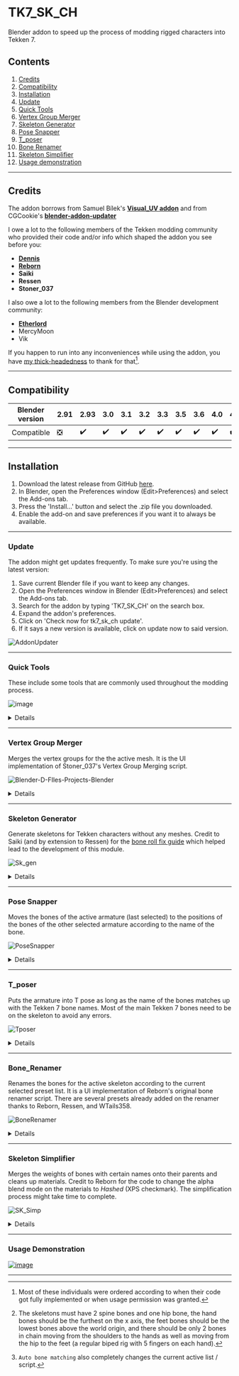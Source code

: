 # TK7_SK_CH

Blender addon to speed up the process of modding rigged characters into Tekken 7. 

## Contents
1. [Credits](#credits)
2. [Compatibility](#compatibility)
3. [Installation](#installation)
4. [Update](#update)
5. [Quick Tools](#quick_tools)
6. [Vertex Group Merger](#vertex_group_merger)
7. [Skeleton Generator](#skeleton_generator)
8. [Pose Snapper](#pose_snapper)
9. [T_poser](#t_poser)
10. [Bone Renamer](#boner_renamer)
11. [Skeleton Simplifier](#skeleton_simplifier)
12. [Usage demonstration](#demo)
---

<a name="credits"></a>
## Credits
The addon borrows from Samuel Bílek's [**Visual_UV addon**]([https://github.com/DennisStanistan](https://gitlab.fi.muni.cz/xbilek2/visual-uv/-/tree/main)) and from CGCookie's [**blender-addon-updater**](https://github.com/CGCookie/blender-addon-updater)

I owe a lot to the following members of the Tekken modding community who provided their code and/or info which shaped the addon you see before you:
* [**Dennis**](https://github.com/DennisStanistan)
* [**Reborn**](https://github.com/CDDTreborn)
* **Saiki**
* **Ressen**
* **Stoner_037**
 
I also owe a lot to the following members from the Blender development community:
* [**Etherlord**](https://etherlord.gumroad.com/)
* MercyMoon
* Vik


If you happen to run into any inconveniences while using the addon, you have [my thick-headedness](https://github.com/Ludenous1) to thank for that[^1]. 

---

<a name="compatibility"></a>
## Compatibility
| Blender version | 2.91 | 2.93 | 3.0 |  3.1 | 3.2 | 3.3 | 3.5 |3.6 | 4.0 |4.1 |
| ------------- | ------------- | ------------- | ------------- |------------- |------------- |------------- |------------- |------------- | ------------- | ------------- |
| Compatible | :negative_squared_cross_mark:| :heavy_check_mark:  | :heavy_check_mark: | :heavy_check_mark: | :heavy_check_mark: | :heavy_check_mark: | :heavy_check_mark: | :heavy_check_mark: | :heavy_check_mark: | :heavy_check_mark: |


---

<a name="installation"></a>
## Installation
1. Download the latest release from GitHub [here](https://github.com/Ludenous1/TK7_SK_CH/releases).
2. In Blender, open the Preferences window (Edit>Preferences) and select the Add-ons tab.
3. Press the 'Install...' button and select the .zip file you downloaded.
4. Enable the add-on and save preferences if you want it to always be available.

---
<a name="update"></a>
### Update
The addon might get updates frequently. To make sure you're using the latest version:
1. Save current Blender file if you want to keep any changes.
2. Open the Preferences window in Blender (Edit>Preferences) and select the Add-ons tab.
3. Search for the addon by typing 'TK7_SK_CH' on the search box.
4. Expand the addon's preferences.
5. Click on 'Check now for tk7_sk_ch update'.
6. If it says a new version is available, click on update now to said version.
   
![AddonUpdater](https://github.com/Ludenous1/TK7_SK_CH/assets/99399209/7bdc4929-0daf-401b-97d5-2530fa87673f)

---
<a name="quick_tools"></a>
### Quick Tools
These include some tools that are commonly used throughout the modding process.

![image](https://github.com/Ludenous1/TK7_SK_CH/assets/99399209/57e0800d-b984-4548-847e-a9fedcce9175)


<details>
  <summary>Details</summary>
  
+ `Scene setup`: Adjusts the scene units based on the info Dennis provided on the original [custom mesh import guide](https://tekkenmods.com/guide/51/importing-custom-meshes-to-tekken-7-using-blender). 
+ `FBX Export`: Exports all character models within enabled collections with the appropriate export settings for Tekken7 and stores them at the selected path. It creates a separate FBX file for each Armature or Mesh based on the `Export by` option.
+ `Merge bones to`: Merges the weights of the bones to each bones' `parents` or to the `active` bone (the last selected bone). The bones need to be selected in edit mode.
+ `Apply Pose`: Applies the pose of the active armature. 
+ `Fix bones`: Copies the bone properties in edit mode from a selected reference armature onto the last selected armature.
+ `Disable hierarchy`: Temporarily disables the bone hierarchy for the active armature allowing isolated movement / adjustment of bones in pose mode.
 

</details>


---
<a name="vertex_group_merger"></a>
### Vertex Group Merger
Merges the vertex groups for the the active mesh. It is the UI implementation of Stoner_037's Vertex Group Merging script.
 
![Blender-D-FIles-Projects-Blender](https://github.com/Ludenous1/TK7_SK_CH/assets/99399209/cb161c95-9a64-4e39-93b7-3105152c8c3f)


  <details>
  <summary>Details</summary>
  
  ![VertexGroupMerger](https://github.com/Ludenous1/TK7_SK_CH/assets/99399209/027879a1-eeee-4262-8619-dd29f34e6b4b)

   What it does:
   + Merges the vertex groups for an active mesh. 
   + If the new vertex group's name already exists, it'll create a new group with a similar name unless the old one was removed.


   Options:
   + - [x] **Remove merged vertex groups**:  Removes all the vertex groups that were merged and only keeps the one with the new name.


  Conditions for proper activation:
  + Object mode or Edit mode
</details>


---
<a name="skeleton_generator"></a>
### Skeleton Generator
Generate skeletons for Tekken characters without any meshes. Credit to Saiki (and by extension to Ressen) for the [bone roll fix guide](https://tekkenmods.com/guide/42/fix-bone-roll-issue-without-3ds-max-for-rigging-updated) which helped lead to the development of this module.
 
![Sk_gen](https://user-images.githubusercontent.com/99399209/188280510-d6884bc1-e1f6-496b-94b7-e8743fd81711.gif)


  <details>
  <summary>Details</summary>
  
  ![image](https://user-images.githubusercontent.com/99399209/188228602-94363f1f-8538-4151-913e-09d6573976ca.png)
  
   What it does:
   + Generates the skeletons for the Tekken 7 cast including Noctis and Geese. 
   + The bones in the generated skeleton have the correct roll and are in the correct position (I've tested it on about 13 characters).
   + It only generates the skeletons for the characters selected without any meshes.


   Options:
   + `Char`: The abreviation for the character you want to generate the skeleton of (Set to `aki` or Armor King by default).
   + `Type`: Specifies the type of skeleton generated whether it's in `glTF` or `PSK` format (Set to `glTF` by default).
   + `Bones included`: Specifies what bones to include in the generated skeleton. `All bones` generates all staple bones within a character's skeleton while `Main bones only` just generates the bones that don't have "offset" or "null" in their name (Set to `All bones` by default).


  Conditions for proper activation:
  + Object mode



</details>

---
<a name="pose_snapper"></a>
### Pose Snapper
Moves the bones of the active armature (last selected) to the positions of the bones of the other selected armature according to the name of the bone. 
 
 
![PoseSnapper](https://user-images.githubusercontent.com/99399209/188280485-e8303403-6532-4200-bb5a-4fafcbf9e09d.gif)
 

 
  <details>
  <summary>Details</summary>
  
  ![image](https://user-images.githubusercontent.com/99399209/188228550-4b498802-29fa-4ab8-a8d9-7e95b75fb20c.png)
  
   What it does:
   + Moves bones with matching names in pose mode to their corresponding position on the other selected armature.
   + Doesn't change the rotation of the bones, just their position.

   
   Options:
   + - [x] **Autoscale**: Scales the entire skeleton so that the 'Spine1' bones in both skeletons line up (Optional).
   + `Simple`: Moves individual bones locations in pose mode so bones with identical names between the 2 selected skeleton line up.
   + `Advanced`: Moves and scales individual bones in pose mode so bones with identical names between the 2 selected skeleton line up (Experimental).


  Conditions for proper activation:
  + Object mode or pose mode.
  + Applied when exactly 2 armatures are selected and the adjustments will be applied to the one selected last.
  + Most of the main Tekken 7 bones need to be present and following the same naming convention as Tekken 7 (Only required if *Autoscale* or `advanced` mode is set)
  + All the viewport transfroms should be applied on the skeleton (Ctrl + A ---> All tranforms) as well as the pose (i.e. pose needs to be applied too). 



</details>



---
<a name="t_poser"></a>
### T_poser
Puts the armature into T pose as long as the name of the bones matches up with the Tekken 7 bone names. Most of the main Tekken 7 bones need to be on the skeleton to avoid any errors.

![Tposer](https://user-images.githubusercontent.com/99399209/188280453-fd3c1dfc-930a-4846-aaa4-749f2d9dc532.gif)
 

 
 <details>
  <summary>Details</summary>
  
  ![image](https://user-images.githubusercontent.com/99399209/198875887-e7723dc0-53b8-4193-ad40-29d50a0c60b7.png)
  
   What it does:
   + T-poses most of the main bones in a skeleton as long as the bone names follow Tekken 7's naming convetion (except for the head bone).

   Options:
   + - [x] **connect main bones**: Connects the limb bones together in edit mode to make the skeleton ready for T posing (Optional, On by default).
   + - [ ] **Fix finger tips**: Rotates the finger tip bones so that they're pointing in the direction of the mesh they control (Optional, Off by default).
   + - [ ] **Apply to spine bones**: Attemps to make the spine bones line up vertically in pose mode (Optional, Off by default).

  Conditions for proper activation:
  + Object mode or pose mode.
  + Applied on a single active armature on the viewport.
  + Most of the main Tekken 7 bones need to be present and following the same naming convention as Tekken 7 (Hand bones, spine bones, limb bones, and Neck).
  + All the viewport transfroms should be applied on the skeleton (Ctrl + A ---> All tranforms) as well as the pose (i.e. pose needs to be applied too).
  + The bones need to be already in the correct position so that the T-poser can rotate them properly.



</details>

---

<a name="boner_renamer"></a>
### Bone_Renamer
Renames the bones for the active skeleton according to the current selected preset list. It is a UI implementation of Reborn's original bone renamer script. There are several presets already added on the renamer thanks to Reborn, Ressen, and WTails358.

![BoneRenamer](https://user-images.githubusercontent.com/99399209/188280431-c323d60a-8c8a-4529-ac34-47806fc8ce36.gif)




<details>
  <summary>Details</summary>
  
  ![Renamer](https://github.com/Ludenous1/TK7_SK_CH/assets/99399209/eeae8e6a-4ebb-4438-9aa2-0cd3f2083df8)

  
   What it does:
   + Renames the bones of an active armature.
   + Stores renaming lists as presets for later use.
   + Allows modifying the renaming list through the UI.
   + Bone names can be searched from an active and another selected armature.
   
   Options:
   + ![image](https://user-images.githubusercontent.com/99399209/197341581-9fd7be25-c5d5-47dd-ab80-22fccc1482cf.png)
`Auto bone matching`: Autofills the selected list based on detected matching bones (Optional and Experimental. It only works for custom skeleton structures with certain features[^2][^3]).
   + ![image](https://github.com/Ludenous1/TK7_SK_CH/assets/99399209/1dd6e876-ddab-4bd2-bce3-5d292e68aa33)
`Duplicate`: Creates a full copy of the current list.
   + - [ ] **Merge bones with same / similar names**:  Merges bone weights for the bones that end up with the a same or similar name. The parent would be the first renamed bone if the new bone names are identical. If the new bone name is the same as that of an existing bone, the bone weights are still going to get merged even if they're aren't both shown on the list (Optional, Off by default).

  Conditions for proper activation:
  + Object mode or edit mode.
  + Applied on a single active armature on the viewport.
  + All the viewport transfroms should be applied on the skeleton (Ctrl + A ---> All tranforms) as well as the pose for the *Auto bone matching* to function properly.
</details>

---

<a name="skeleton_simplifier"></a>
### Skeleton Simplifier
Merges the weights of bones with certain names onto their parents and cleans up materials. Credit to Reborn for the code to change the alpha blend mode on the materials to *Hashed* (XPS checkmark). The simplification process might take time to complete. 

![SK_Simp](https://user-images.githubusercontent.com/99399209/188280415-2795bca8-f86d-48d0-8497-6449ca6a575b.gif)

<details>
  <summary>Details</summary>
  
  ![image](https://user-images.githubusercontent.com/99399209/198875863-e7423e48-835f-40f7-ab7d-a54b1686495e.png)
  
   What it does:
  + Merges all bones weights that have the keywords listed in their names (ex: "ctr", "null", "offset",  ...) to thier parents (or ancestors).
  + Connects the main bones in the skeleton (such as the spine bones, limb bones, etc). 
  + Removes duplicate materials with different names but the exact same shader properties (material slot clean up).
  + Changes the blend mode for all materials to *Hashed*
  
  Options:
  +  - [x] **connect main bones**: Connect the main limb bones and the spine bones in edit mode (Optional, On by default).
  +  - [x] **remove bones**: Remove all the bones that contain listed keywords (ex: "ctr", "null", "offset",  ...) in their name from the skeleton after they've got merged (Optional, On by default).
  + - [ ] **Join meshes**: Joins the children meshes or separates them according to the materials (Optional, Off by default so it will separate them according to the material slots if left unchecked)
  + - [x] **XPS**: Changes the alpha blend mode settings on every material on all the meshes attached to the skeleton to *Hashed* (Optional, On by default).
  

  Conditions for proper activation:
  + Object mode or Edit mode.
  + Applied on a single active armature on the viewport.
  + All the viewport transfroms should be applied on the skeleton prior (Ctrl + A ---> All tranforms)
  + Children meshes of the armature should all be visible on the viewport.


</details>

---
<a name="demo"></a>
### Usage Demonstration

[![image](https://user-images.githubusercontent.com/99399209/192145961-e3c3dff3-e64b-4959-81e9-6c0d3e0c0e39.png)](https://www.youtube.com/watch?v=kA3ey4t1XMg)


 - - - -


[^1]: Most of these individuals were ordered according to when their code got fully implemented or when usage permission was granted.
[^2]: The skeletons must have 2 spine bones and one hip bone, the hand bones should be the furthest on the x axis, the feet bones should be the lowest bones above the world origin, and there should be only 2 bones in chain moving from the shoulders to the hands as well as moving from the hip to the feet (a regular biped rig with 5 fingers on each hand). 
[^3]: `Auto bone matching` also completely changes the current active list / script.
